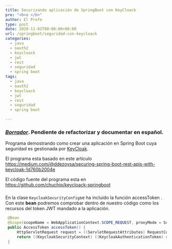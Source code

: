 ```yaml
---
title: Securizando aplicación de SpringBoot con KeyCloack
pre: "<b>o </b>"
author: El Profe
type: post
date: 2020-11-01T00:00:00+00:00
url: /springboot/seguridad-con-keycloack
categories:
  - java
  - oauth2
  - keycloack
  - jwt
  - rest
  - seguridad
  - spring boot
tags:
  - java
  - oauth2
  - keycloack
  - jwt
  - rest
  - seguridad
  - spring boot

---
```


### <u>_Borrador_</u>. Pendiente de refactorizar y documentar en español.

Programa demostrando como crear una aplicación en Spring Boot cuya seguridad es gestionada por [KeyCloak](https://www.keycloak.org/).

El programa esta basado en este articulo  https://medium.com/@ddezoysa/securing-spring-boot-rest-apis-with-keycloak-1d760b2004e

<!--more-->

El código fuente del programa esta en https://github.com/chuchip/keycloack-springboot

### 

En la clase `KeycloakSecurityConfig`se ha incluido la función accessToken . Con este **bean** podremos comprobar dentro de nuestro código como los recursos del token JWT mandado a la aplicación.

```java
 @Bean
 @Scope(scopeName = WebApplicationContext.SCOPE_REQUEST, proxyMode = ScopedProxyMode.TARGET_CLASS)
 public AccessToken accessToken() {
     HttpServletRequest request = ((ServletRequestAttributes) RequestContextHolder.currentRequestAttributes()).getRequest();
     return ((KeycloakSecurityContext) ((KeycloakAuthenticationToken) request.getUserPrincipal()).getCredentials()).getToken();
 }
```



